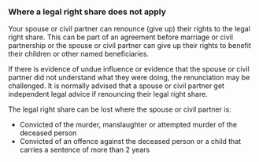 ###  Where a legal right share does not apply

Your spouse or civil partner can renounce (give up) their rights to the legal
right share. This can be part of an agreement before marriage or civil
partnership or the spouse or civil partner can give up their rights to benefit
their children or other named beneficiaries.

If there is evidence of undue influence or evidence that the spouse or civil
partner did not understand what they were doing, the renunciation may be
challenged. It is normally advised that a spouse or civil partner get
independent legal advice if renouncing their legal right share.

The legal right share can be lost where the spouse or civil partner is:

  * Convicted of the murder, manslaughter or attempted murder of the deceased person 
  * Convicted of an offence against the deceased person or a child that carries a sentence of more than 2 years 

